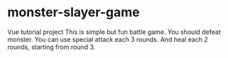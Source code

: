 # monster-slayer-game
Vue tutorial project
This is simple but fun battle game. 
You should defeat monster.
You can use special attack each 3 rounds. And heal each 2 rounds, starting from round 3.
